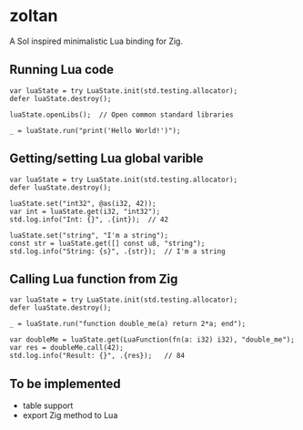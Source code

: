 # zoltan
A Sol inspired minimalistic Lua binding for Zig.

## Running Lua code
```
var luaState = try LuaState.init(std.testing.allocator);
defer luaState.destroy();

luaState.openLibs();  // Open common standard libraries

_ = luaState.run("print('Hello World!')");
```

## Getting/setting Lua global varible

```
var luaState = try LuaState.init(std.testing.allocator);
defer luaState.destroy();

luaState.set("int32", @as(i32, 42));
var int = luaState.get(i32, "int32");
std.log.info("Int: {}", .{int});  // 42

luaState.set("string", "I'm a string");
const str = luaState.get([] const u8, "string");
std.log.info("String: {s}", .{str});  // I'm a string
```

## Calling Lua function from Zig

```
var luaState = try LuaState.init(std.testing.allocator);
defer luaState.destroy();

_ = luaState.run("function double_me(a) return 2*a; end");

var doubleMe = luaState.get(LuaFunction(fn(a: i32) i32), "double_me");
var res = doubleMe.call(42);
std.log.info("Result: {}", .{res});   // 84
```

## To be implemented

- table support
- export Zig method to Lua
